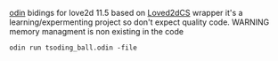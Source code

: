 [odin](https://odin-lang.org) bidings for love2d 11.5 based on [Loved2dCS](https://github.com/endlesstravel/Love2dCS) wrapper
it's a learning/expermenting project so don't expect quality code.
WARNING memory managment is non existing in the code
```
odin run tsoding_ball.odin -file
```

